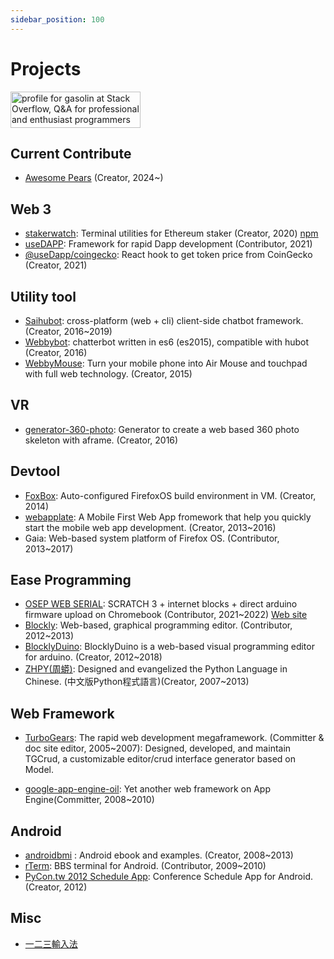 ```yaml
---
sidebar_position: 100
---
```


# Projects

<a href="http://stackoverflow.com/users/669084/gasolin">
    <img src="http://stackoverflow.com/users/flair/669084.png?theme=clean" width="208" height="58" alt="profile for gasolin at Stack Overflow, Q&A for professional and enthusiast programmers" title="profile for gasolin at Stack Overflow, Q&A for professional and enthusiast programmers"/>
</a>

## Current Contribute

- [Awesome Pears](https://github.com/gasolin/awesome-pears) (Creator, 2024~)

## Web 3

- [stakerwatch](https://github.com/gasolin/stakerwatch): Terminal utilities for Ethereum staker (Creator, 2020) [npm](https://www.npmjs.com/package/staker)
- [useDAPP](https://github.com/EthWorks/useDApp): Framework for rapid Dapp development (Contributor, 2021)
- [@useDapp/coingecko](https://www.npmjs.com/package/@usedapp/coingecko): React hook to get token price from CoinGecko (Creator, 2021)

## Utility tool

- [Saihubot](https://github.com/gasolin/saihubot): cross-platform (web + cli) client-side chatbot framework.(Creator, 2016~2019)
- [Webbybot](https://github.com/gasolin/webbybot): chatterbot written in es6 (es2015), compatible with hubot (Creator, 2016)
- [WebbyMouse](https://github.com/gasolin/webbymouse): Turn your mobile phone into Air Mouse and touchpad with full web technology. (Creator, 2015)

## VR

- [generator-360-photo](https://github.com/gasolin/generator-360-photo): Generator to create a web based 360 photo skeleton with aframe. (Creator, 2016)

## Devtool

- [FoxBox](https://github.com/gasolin/foxbox): Auto-configured FirefoxOS build environment in VM. (Creator, 2014)
- [webapplate](https://github.com/webapplate/webapplate): A Mobile First Web App fromework that help you quickly start
      the mobile web app development. (Creator, 2013~2016)
- Gaia: Web-based system platform of Firefox OS. (Contributor, 2013~2017)

## Ease Programming

- [OSEP WEB SERIAL](https://github.com/estea8968/osep_web_serial/): SCRATCH 3 + internet blocks + direct arduino firmware upload on Chromebook (Contributor, 2021~2022) [Web site](https://estea8968.github.io/osep_web_serial/app/)
- [Blockly](http://code.google.com/p/blockly/): Web-based, graphical programming editor. (Contributor, 2012~2013)
- [BlocklyDuino](https://github.com/BlocklyDuino/BlocklyDuino): BlocklyDuino is a web-based visual programming editor for arduino. (Creator, 2012~2018)
- [ZHPY(周蟒)](http://zhpy.googlecode.com): Designed and evangelized the Python Language in Chinese. (中文版Python程式語言)(Creator, 2007~2013)

## Web Framework

- [TurboGears](http://www.turbogears.org/): The rapid web development megaframework. (Committer & doc site editor, 2005~2007):
Designed, developed, and maintain TGCrud,
a customizable editor/crud interface generator based on Model.

<!--p>Contribute several TurboGears 1.x plugins,
such as genshiquickstart(adopted in TurboGears 1.1), tgmigrate.

Help breeding TG2 in its early stage,
ex. Porting paster commands for TurboGears 2,
and facilitating the docs migration from wiki to sphinx doc system.</p-->
- [google-app-engine-oil](http://code.google.com/p/google-app-engine-oil/): Yet another web framework on App Engine(Committer, 2008~2010)

## Android

- [androidbmi](http://androidbmi.googlecode.com) : Android ebook and examples. (Creator, 2008~2013)
- [rTerm](http://code.google.com/p/rterm/): BBS terminal for Android. (Contributor, 2009~2010)
- [PyCon.tw 2012 Schedule App](http://code.google.com/p/pycontw2012/): Conference Schedule App for Android. (Creator, 2012)

## Misc

- [一二三輸入法](https://github.com/gasolin/typemethod123/)
